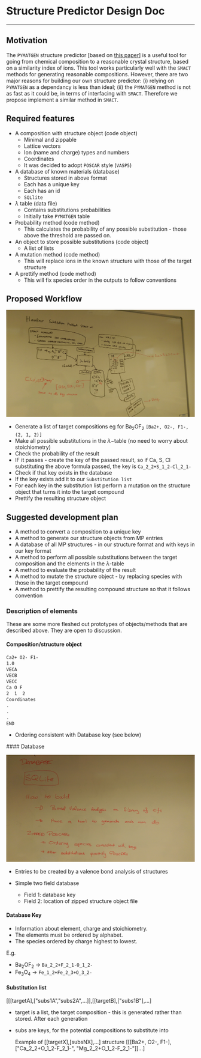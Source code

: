 # Structure Predictor Design Doc
---

## Motivation
The `PYMATGEN` structure predictor [based on [this paper](https://pubs.acs.org/doi/10.1021/ic102031h)] is a useful tool for going from chemical composition to a reasonable crystal structure, based on a similarity index of ions. 
This tool works particularly well with the `SMACT` methods for generating reasonable compositions. However, there are two major reasons for building our own structure predictor: (i) relying on `PYMATGEN` as a dependancy is less than ideal; (ii) the `PYMATGEN` method is not as fast as it could be, in terms of interfacing with `SMACT`. Therefore we propose implement a similar method in `SMACT`.

## Required features

* A composition with structure object (code object)
	* Minimal and zippable
	* Lattice vectors
	* Ion (name and charge) types and numbers
	* Coordinates
	* It was decided to adopt `POSCAR` style (`VASP5`)
* A database of known materials (database)
	* Structures stored in above format
	* Each has a unique key
	* Each has an id
	* `SQLlite`
* $\lambda$ table (data file)
	* Contains substitutions probabilities
	* Initially take `PYMATGEN` table
* Probability method (code method)
	* This calculates the probability of any possible substitution - those above the threshold are passed on.
* An object to store possible substitutions (code object)
	* A list of lists
* A mutation method (code method)
	* This will replace ions in the known structure with those of the target structure
* A prettify method (code method)
	* This will fix species order in the outputs to follow conventions

## Proposed Workflow

![workflow](../images/sp_workflow.jpg)

* Generate a list of target compositions eg for Ba$_2$OF$_2$ `[Ba2+, O2-, F1-, (2, 1, 2)]`
* Make all possible substitutions in the $\lambda-$table (no need to worry about stoichiometry)
* Check the probability of the result
* IF it passes - create the key of the passed result, so if Ca, S, Cl substituting the above formula passed, the key is `Ca_2_2+S_1_2-Cl_2_1-`
* Check if that key exists in the database
* If the key exists add it to our `Substitution list`
* For each key in the substitution list perform a mutation on the structure object that turns it into the target compound
* Prettify the resulting structure object


## Suggested development plan 

* A method to convert a composition to a unique key
* A method to generate our structure objects from MP entries
* A database of all MP structures - in our structure format and with keys in our key format 
* A method to perform all possible substitutions between the target composition and the elements in the $\lambda$-table
* A method to evaluate the probability of the result
* A method to mutate the structure object - by replacing species with those in the target compound
* A method to prettify the resulting compound structure so that it follows convention	

### Description of elements

These are some more fleshed out prototypes of objects/methods that are described above. They are open to discussion.

#### Composition/structure object

	Ca2+ O2- F1-
	1.0
	VECA
	VECB
	VECC
	Ca O F
	2  1  2
	Coordinates
	.
	.
	.
	END
	
* Ordering consistent with Database key (see below)

#### Database

![workflow](../images/database_design.jpg)

* Entries to be created by a valence bond analysis of structures

* Simple two field database
	* Field 1: database key
	* Field 2: location of zipped structure object file

#### Database Key

* Information about element, charge and stoichiometry.
* The elements must be ordered by alphabet.
* The species ordered by charge highest to lowest.

E.g. 
* Ba$_2$OF$_2$ -> `Ba_2_2+F_2_1-O_1_2-`
* Fe$_3$O$_4$ -> `Fe_1_2+Fe_2_3+O_3_2-`

#### Substitution list

[[[targetA],["subs1A","subs2A",...]],[[targetB],["subs1B"],...] 

* target is a list, the target composition - this is generated rather than stored. After each generation 
* subs are keys, for the potential compositions to substitute into

	Example of [[targetX],[subsNX],...] structure
	[[[Ba2+, O2-, F1-], ["Ca_2_2+O_1_2-F_2_1-", "Mg_2_2+O_1_2-F_2_1-"]]...]
	



   
		           
